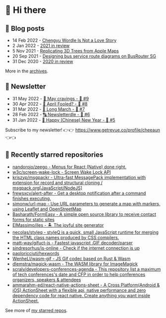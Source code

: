# 👋 Hi there

## 📝 Blog posts

<!-- feed start -->
- 14 Feb 2022 - [Chengyu Wordle Is Not a Love Story](https://cheeaun.com/blog/2022/02/chengyu-wordle-is-not-a-love-story/)
- 2 Jan 2022 - [2021 in review](https://cheeaun.com/blog/2022/01/2021-in-review/)
- 5 Nov 2021 - [Replicating 3D Trees from Apple Maps](https://cheeaun.com/blog/2021/11/replicating-3d-trees-apple-maps/)
- 20 Sep 2021 - [Designing bus service route diagrams on BusRouter SG](https://cheeaun.com/blog/2021/09/bus-service-route-diagrams-busrouter-sg/)
- 31 Dec 2020 - [2020 in review](https://cheeaun.com/blog/2020/12/2020-in-review/)
<!-- feed end -->

More in the [archives](https://cheeaun.com/blog/archives/).

## 📰 Newsletter

<!-- newsletter start -->
- 31 May 2022 - [🍜 May cravings - 🥫 #9](https://www.getrevue.co/profile/cheeaun/issues/may-cravings-9-1158473)
- 30 Apr 2022 - [🤔 April Fooled? - 🥫 #8](https://www.getrevue.co/profile/cheeaun/issues/april-fooled-8-1112032)
- 31 Mar 2022 - [🚶 Long March - 🥫 #7](https://www.getrevue.co/profile/cheeaun/issues/long-march-7-1061697)
- 28 Feb 2022 - [🔠 Newsletterdle - 🥫 #6](https://www.getrevue.co/profile/cheeaun/issues/newsletterdle-6-1014288)
- 31 Jan 2022 - [🧧 Happy (Chinese) New Year - 🥫 #5](https://www.getrevue.co/profile/cheeaun/issues/happy-chinese-new-year-5-963222)
<!-- newsletter end -->

Subscribe to my newsletter! 👉👉 https://www.getrevue.co/profile/cheeaun 👈👈

## 🌟 Recently starred repositories

<!-- starred repos start -->
- [nandorojo/zeego - Menus for React (Native) done right.](https://github.com/nandorojo/zeego)
- [w3c/screen-wake-lock - Screen Wake Lock API](https://github.com/w3c/screen-wake-lock)
- [kriszyp/msgpackr - Ultra-fast MessagePack implementation with extension for record and structural cloning / msgpack.org[JavaScript/NodeJS]](https://github.com/kriszyp/msgpackr)
- [frewsxcv/alert-after - Get a desktop notification after a command finishes executing.](https://github.com/frewsxcv/alert-after)
- [simonw/url-map - Use URL parameters to generate a map with markers, using Leaflet and OpenStreetMap](https://github.com/simonw/url-map)
- [Basharath/FormEasy - A simple open source library to receive contact forms for static sites](https://github.com/Basharath/FormEasy)
- [ElMassimo/iles - 🏝 The joyful site generator](https://github.com/ElMassimo/iles)
- [necolas/styleq - styleQ is a quick, small JavaScript runtime for merging the HTML class names produced by CSS compilers.](https://github.com/necolas/styleq)
- [matt-way/gifuct-js - Fastest javascript .GIF decoder/parser](https://github.com/matt-way/gifuct-js)
- [sindresorhus/is-online - Check if the internet connection is up](https://github.com/sindresorhus/is-online)
- [paoloricciuti/hexwords](https://github.com/paoloricciuti/hexwords)
- [WenheLI/wasm-gif - JS Gif codec based on Rust & Wasm](https://github.com/WenheLI/wasm-gif)
- [dlemstra/magick-wasm - The WASM library for ImageMagick](https://github.com/dlemstra/magick-wasm)
- [scraly/developers-conferences-agenda - This repository list a maximum of tech conferences's date and CFP in order to help conferences organizers, speakers & attendees](https://github.com/scraly/developers-conferences-agenda)
- [ammarahm-ed/react-native-actions-sheet - A Cross Platform(Android & iOS) ActionSheet with a flexible api, native performance and zero dependency code for react native. Create anything you want inside ActionSheet.](https://github.com/ammarahm-ed/react-native-actions-sheet)
<!-- starred repos end -->

See more of [my starred repos](https://github.com/stars/cheeaun/).